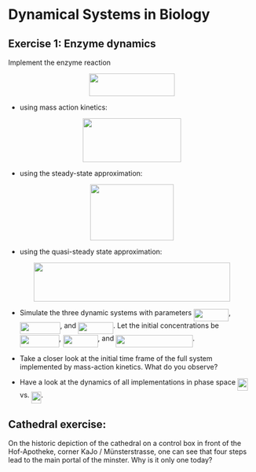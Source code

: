 Dynamical Systems in Biology 
============================


Exercise 1: Enzyme dynamics
---------------------------

Implement the enzyme reaction

<p align="center"><img src="/Exercises/tex/ebbb92b4fc654e56924c810ec5759384.svg?invert_in_darkmode&sanitize=true" align=middle width=173.5165806pt height=46.36403144999999pt/></p>

-   using mass action kinetics:

<p align="center"><img src="/Exercises/tex/f18680f89433340961ebba8cf3aa58dd.svg?invert_in_darkmode&sanitize=true" align=middle width=199.3163667pt height=88.58448225pt/></p>






-   using the steady-state approximation:

<p align="center"><img src="/Exercises/tex/2ad00bf15ed38c11695f1224a4b8dd61.svg?invert_in_darkmode&sanitize=true" align=middle width=170.64354285pt height=113.59650719999999pt/></p>



-   using the quasi-steady state approximation:

<p align="center"><img src="/Exercises/tex/e3b6c75b8f59c1daab092e4eb5e6d5ae.svg?invert_in_darkmode&sanitize=true" align=middle width=399.98491664999995pt height=79.1309904pt/></p>






-   Simulate the three dynamic systems with parameters <img src="/Exercises/tex/13f4a5e304e36b9bef73a21d70eda5ab.svg?invert_in_darkmode&sanitize=true" align=middle width=71.64004319999998pt height=24.65753399999998pt/>, <img src="/Exercises/tex/17f7bc0a246c0007404a5346ae28b839.svg?invert_in_darkmode&sanitize=true" align=middle width=81.91404044999999pt height=24.65753399999998pt/>, and <img src="/Exercises/tex/d4a645697d2f7de7f18500c8f4807ac4.svg?invert_in_darkmode&sanitize=true" align=middle width=71.64004319999998pt height=24.65753399999998pt/>. 
Let the initial concentrations be <img src="/Exercises/tex/41985d8d2961f0dfcc045f024feb26ca.svg?invert_in_darkmode&sanitize=true" align=middle width=79.80026339999999pt height=24.65753399999998pt/>, <img src="/Exercises/tex/f73f55c4023713b093831c4f7116b881.svg?invert_in_darkmode&sanitize=true" align=middle width=71.04072029999999pt height=24.65753399999998pt/>, 
and <img src="/Exercises/tex/aa5ea4eca4ca023578e49439d7758c3e.svg?invert_in_darkmode&sanitize=true" align=middle width=156.56397404999998pt height=24.65753399999998pt/>. 

-   Take a closer look at the initial time frame of the full system
    implemented by mass-action kinetics. What do you observe?

-   Have a look at the dynamics of all implementations in phase space <img src="/Exercises/tex/04c429e9e93ade50366c838485173e34.svg?invert_in_darkmode&sanitize=true" align=middle width=20.49091274999999pt height=24.65753399999998pt/> vs. <img src="/Exercises/tex/bd972c06c10dc1121597b5779d02eb90.svg?invert_in_darkmode&sanitize=true" align=middle width=19.89923759999999pt height=24.65753399999998pt/>.






Cathedral exercise:
-------------------

On the historic depiction of the cathedral on a control box in front of
the Hof-Apotheke, corner KaJo / Münsterstrasse, one can see that four
steps lead to the main portal of the minster. Why is it only one today?

